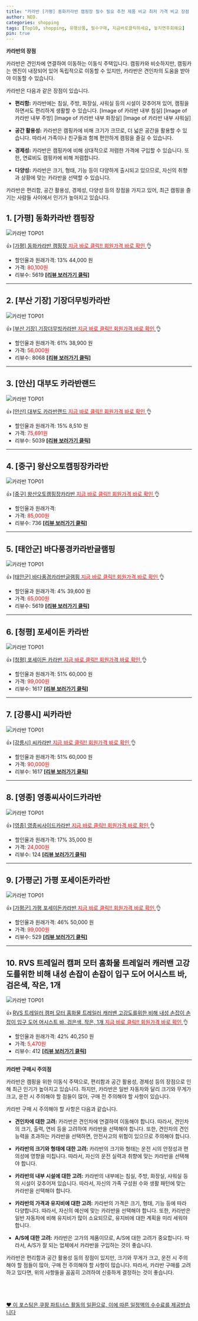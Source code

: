 ```yaml
---
title: "카라반 [가평] 동화카라반 캠핑장 필수 필요 추천 제품 비교 최저 가격 비교 장점 구매 후기 구매평"
author: NEO.
categories: shopping
tags: [Top10, shopping, 유행상품, 필수구매, 지금바로클릭하세요, 놓치면후회해요]
pin: true
---
```

**카라반의 장점**

카라반은 견인차에 연결하여 이동하는 이동식 주택입니다. 캠핑카와 비슷하지만, 캠핑카는 엔진이 내장되어 있어 독립적으로 이동할 수 있지만, 카라반은 견인차의 도움을 받아야 이동할 수 있습니다.

카라반은 다음과 같은 장점이 있습니다.

* **편리함:** 카라반에는 침실, 주방, 화장실, 샤워실 등의 시설이 갖추어져 있어, 캠핑을 하면서도 편리하게 생활할 수 있습니다.
[Image of 카라반 내부 침실]
[Image of 카라반 내부 주방]
[Image of 카라반 내부 화장실]
[Image of 카라반 내부 샤워실]

* **공간 활용성:** 카라반은 캠핑카에 비해 크기가 크므로, 더 넓은 공간을 활용할 수 있습니다. 따라서 가족이나 친구들과 함께 편안하게 캠핑을 즐길 수 있습니다.

* **경제성:** 카라반은 캠핑카에 비해 상대적으로 저렴한 가격에 구입할 수 있습니다. 또한, 연료비도 캠핑카에 비해 저렴합니다.

* **다양성:** 카라반은 크기, 형태, 기능 등이 다양하게 출시되고 있으므로, 자신의 취향과 상황에 맞는 카라반을 선택할 수 있습니다.

카라반은 편리함, 공간 활용성, 경제성, 다양성 등의 장점을 가지고 있어, 최근 캠핑을 즐기는 사람들 사이에서 인기가 높아지고 있습니다.

   

## 1. [가평] 동화카라반 캠핑장

![카라반 TOP01](https://thumbnail10.coupangcdn.com/thumbnails/remote/490x490ex/image/travel_reactor/travelSeller/pension/A00152781/73440d33-6ca1-4bf7-bc30-dfc39aa3ad6b.jpg)


👍 [[가평] 동화카라반 캠핑장 <font color=red> 지금 바로 클릭!! 회원가격 바로 확인 </font> ](https://link.coupang.com/re/AFFTDP?lptag=AF3617701&subid=GithubCoopas&pageKey=10000000503439&traceid=V0-153&itemId=None&vendorItemId=None) 👌 


- 할인율과 원래가격: 13%  44,000   원
- 가격: <span style='color:red'>80,100원</span>
- 리뷰수: 5619  [**[리뷰 보러가기 클릭]**](https://link.coupang.com/re/AFFTDP?lptag=AF3617701&subid=GithubCoopas&pageKey=10000000503439&traceid=V0-153&itemId=None&vendorItemId=None)

---


   

## 2. [부산 기장] 기장더무빙카라반

![카라반 TOP01](https://thumbnail9.coupangcdn.com/thumbnails/remote/490x490ex/image/travel_reactor/travelSeller/camping/A00104703/25854b91-c639-43d1-a971-e06d13ae5c05.jpg)


👍 [[부산 기장] 기장더무빙카라반 <font color=red> 지금 바로 클릭!! 회원가격 바로 확인 </font> ](https://link.coupang.com/re/AFFTDP?lptag=AF3617701&subid=GithubCoopas&pageKey=112496739&traceid=V0-153&itemId=None&vendorItemId=None) 👌 


- 할인율과 원래가격: 61%  38,900   원
- 가격: <span style='color:red'>56,000원</span>
- 리뷰수: 8068  [**[리뷰 보러가기 클릭]**](https://link.coupang.com/re/AFFTDP?lptag=AF3617701&subid=GithubCoopas&pageKey=112496739&traceid=V0-153&itemId=None&vendorItemId=None)

---


   

## 3. [안산] 대부도 카라반랜드

![카라반 TOP01](https://thumbnail7.coupangcdn.com/thumbnails/remote/490x490ex/image/travel_reactor/travelConnect/hotel/C00924717/8b8a788f-0b05-4fbb-a683-082b0e9d04d2.jpg)


👍 [[안산] 대부도 카라반랜드 <font color=red> 지금 바로 클릭!! 회원가격 바로 확인 </font> ](https://link.coupang.com/re/AFFTDP?lptag=AF3617701&subid=GithubCoopas&pageKey=10000002256307&traceid=V0-153&itemId=None&vendorItemId=None) 👌 


- 할인율과 원래가격: 15%  8,510   원
- 가격: <span style='color:red'>75,691원</span>
- 리뷰수: 5039  [**[리뷰 보러가기 클릭]**](https://link.coupang.com/re/AFFTDP?lptag=AF3617701&subid=GithubCoopas&pageKey=10000002256307&traceid=V0-153&itemId=None&vendorItemId=None)

---


   

## 4. [중구] 왕산오토캠핑장카라반

![카라반 TOP01](https://thumbnail8.coupangcdn.com/thumbnails/remote/490x490ex/image/travel_reactor/travelSeller/camping/A00046702/1c07d49a-95b6-4541-b40f-cf875cac7466.jpg)


👍 [[중구] 왕산오토캠핑장카라반 <font color=red> 지금 바로 클릭!! 회원가격 바로 확인 </font> ](https://link.coupang.com/re/AFFTDP?lptag=AF3617701&subid=GithubCoopas&pageKey=112498260&traceid=V0-153&itemId=None&vendorItemId=None) 👌 


- 할인율과 원래가격: 
- 가격: <span style='color:red'>85,000원</span>
- 리뷰수: 736  [**[리뷰 보러가기 클릭]**](https://link.coupang.com/re/AFFTDP?lptag=AF3617701&subid=GithubCoopas&pageKey=112498260&traceid=V0-153&itemId=None&vendorItemId=None)

---


   

## 5. [태안군] 바다풍경카라반글램핑

![카라반 TOP01](https://thumbnail7.coupangcdn.com/thumbnails/remote/490x490ex/image/travel_reactor/static/booking/image/pension/ddnayo/517c7d3a-388a-4423-b95a-9a3c542de143.jpg)


👍 [[태안군] 바다풍경카라반글램핑 <font color=red> 지금 바로 클릭!! 회원가격 바로 확인 </font> ](https://link.coupang.com/re/AFFTDP?lptag=AF3617701&subid=GithubCoopas&pageKey=112943040&traceid=V0-153&itemId=None&vendorItemId=None) 👌 


- 할인율과 원래가격: 4%  39,600   원
- 가격: <span style='color:red'>65,000원</span>
- 리뷰수: 5619  [**[리뷰 보러가기 클릭]**](https://link.coupang.com/re/AFFTDP?lptag=AF3617701&subid=GithubCoopas&pageKey=112943040&traceid=V0-153&itemId=None&vendorItemId=None)

---


   

## 6. [청평] 포세이돈 카라반 

![카라반 TOP01](https://thumbnail9.coupangcdn.com/thumbnails/remote/490x490ex/image/travel_reactor/travelSeller/camping/A00130128/367465ce-33ad-4e7d-8e69-5d99b33d8ccd.jpg)


👍 [[청평] 포세이돈 카라반  <font color=red> 지금 바로 클릭!! 회원가격 바로 확인 </font> ](https://link.coupang.com/re/AFFTDP?lptag=AF3617701&subid=GithubCoopas&pageKey=113268373&traceid=V0-153&itemId=None&vendorItemId=None) 👌 


- 할인율과 원래가격: 51%  60,000   원
- 가격: <span style='color:red'>99,000원</span>
- 리뷰수: 1617  [**[리뷰 보러가기 클릭]**](https://link.coupang.com/re/AFFTDP?lptag=AF3617701&subid=GithubCoopas&pageKey=113268373&traceid=V0-153&itemId=None&vendorItemId=None)

---


   

## 7. [강릉시] 씨카라반

![카라반 TOP01](https://thumbnail6.coupangcdn.com/thumbnails/remote/490x490ex/image/travel_reactor/static/booking/image/pension/ddnayo/3ce4daa5-8185-45b0-94b8-bac4f44c274c.jpg)


👍 [[강릉시] 씨카라반 <font color=red> 지금 바로 클릭!! 회원가격 바로 확인 </font> ](https://link.coupang.com/re/AFFTDP?lptag=AF3617701&subid=GithubCoopas&pageKey=132079676&traceid=V0-153&itemId=None&vendorItemId=None) 👌 


- 할인율과 원래가격: 51%  60,000   원
- 가격: <span style='color:red'>90,000원</span>
- 리뷰수: 1617  [**[리뷰 보러가기 클릭]**](https://link.coupang.com/re/AFFTDP?lptag=AF3617701&subid=GithubCoopas&pageKey=132079676&traceid=V0-153&itemId=None&vendorItemId=None)

---


   

## 8. [영종] 영종씨사이드카라반

![카라반 TOP01](https://thumbnail10.coupangcdn.com/thumbnails/remote/490x490ex/image/travel_reactor/travelSeller/camping/A00134587/056da713-8832-4053-829e-a5dcd4ae5c81.jpg)


👍 [[영종] 영종씨사이드카라반 <font color=red> 지금 바로 클릭!! 회원가격 바로 확인 </font> ](https://link.coupang.com/re/AFFTDP?lptag=AF3617701&subid=GithubCoopas&pageKey=126389238&traceid=V0-153&itemId=None&vendorItemId=None) 👌 


- 할인율과 원래가격: 17%  35,000   원
- 가격: <span style='color:red'>24,000원</span>
- 리뷰수: 124  [**[리뷰 보러가기 클릭]**](https://link.coupang.com/re/AFFTDP?lptag=AF3617701&subid=GithubCoopas&pageKey=126389238&traceid=V0-153&itemId=None&vendorItemId=None)

---


   

## 9. [가평군] 가평 포세이돈카라반

![카라반 TOP01](https://thumbnail10.coupangcdn.com/thumbnails/remote/490x490ex/image/travel_reactor/travelConnect/hotel/A00935655/259a21ad-0746-47ac-9078-2dff80ee9b79.jpg)


👍 [[가평군] 가평 포세이돈카라반 <font color=red> 지금 바로 클릭!! 회원가격 바로 확인 </font> ](https://link.coupang.com/re/AFFTDP?lptag=AF3617701&subid=GithubCoopas&pageKey=10000002655825&traceid=V0-153&itemId=None&vendorItemId=None) 👌 


- 할인율과 원래가격: 46%  50,000   원
- 가격: <span style='color:red'>99,000원</span>
- 리뷰수: 529  [**[리뷰 보러가기 클릭]**](https://link.coupang.com/re/AFFTDP?lptag=AF3617701&subid=GithubCoopas&pageKey=10000002655825&traceid=V0-153&itemId=None&vendorItemId=None)

---


   

## 10. RVS 트레일러 캠퍼 모터 홈화물 트레일러 캐러밴 고강도를위한 비해 내성 손잡이 손잡이 입구 도어 어시스트 바, 검은색, 작은, 1개

![카라반 TOP01](https://thumbnail7.coupangcdn.com/thumbnails/remote/490x490ex/image/vendor_inventory/40af/ab6a6b89a32a04bfefb1b3b582319c939f1d059b813a553caeb503b6c32f.jpg)


👍 [RVS 트레일러 캠퍼 모터 홈화물 트레일러 캐러밴 고강도를위한 비해 내성 손잡이 손잡이 입구 도어 어시스트 바, 검은색, 작은, 1개 <font color=red> 지금 바로 클릭!! 회원가격 바로 확인 </font> ](https://link.coupang.com/re/AFFSDP?lptag=AF3617701&subid=GithubCoopas&pageKey=7581436353&traceid=V0-153&itemId=20014085725&vendorItemId=87110912378) 👌 


- 할인율과 원래가격: 42%  40,250   원
- 가격: <span style='color:red'>5,470원</span>
- 리뷰수: 412  [**[리뷰 보러가기 클릭]**](https://link.coupang.com/re/AFFSDP?lptag=AF3617701&subid=GithubCoopas&pageKey=7581436353&traceid=V0-153&itemId=20014085725&vendorItemId=87110912378)

---
**카라반 구매시 주의점**

카라반은 캠핑을 위한 이동식 주택으로, 편리함과 공간 활용성, 경제성 등의 장점으로 인해 최근 인기가 높아지고 있습니다. 하지만, 카라반은 일반 자동차와 달리 크기와 무게가 크고, 운전 시 주의해야 할 점들이 많아, 구매 전 주의해야 할 사항이 있습니다.

카라반 구매 시 주의해야 할 사항은 다음과 같습니다.

* **견인차에 대한 고려:** 카라반은 견인차에 연결하여 이동해야 합니다. 따라서, 견인차의 크기, 출력, 연비 등을 고려하여 카라반을 선택해야 합니다. 또한, 견인차의 견인 능력을 초과하는 카라반을 선택하면, 안전사고의 위험이 있으므로 주의해야 합니다.

* **카라반의 크기와 형태에 대한 고려:** 카라반의 크기와 형태는 운전 시의 안정성과 편의성에 영향을 미칩니다. 따라서, 자신의 운전 실력과 취향에 맞는 카라반을 선택해야 합니다.

* **카라반의 내부 시설에 대한 고려:** 카라반의 내부에는 침실, 주방, 화장실, 샤워실 등의 시설이 갖추어져 있습니다. 따라서, 자신의 가족 구성원 수와 생활 패턴에 맞는 카라반을 선택해야 합니다.

* **카라반의 가격과 유지비에 대한 고려:** 카라반의 가격은 크기, 형태, 기능 등에 따라 다양합니다. 따라서, 자신의 예산에 맞는 카라반을 선택해야 합니다. 또한, 카라반은 일반 자동차에 비해 유지비가 많이 소요되므로, 유지비에 대한 계획을 미리 세워야 합니다.

* **A/S에 대한 고려:** 카라반은 고가의 제품이므로, A/S에 대한 고려가 중요합니다. 따라서, A/S가 잘 되는 업체에서 카라반을 구입하는 것이 좋습니다.

카라반은 편리함과 공간 활용성 등의 장점이 있지만, 크기와 무게가 크고, 운전 시 주의해야 할 점들이 많아, 구매 전 주의해야 할 사항이 많습니다. 따라서, 카라반 구매를 고려하고 있다면, 위의 사항들을 꼼꼼히 고려하여 신중하게 결정하는 것이 좋습니다.<br><br><br><br><br> [ ❤  이 포스팅은 쿠팡 파트너스 활동의 일환으로, 이에 따른 일정액의 수수료를 제공받습니다](https://link.coupang.com/a/bcEFyh)